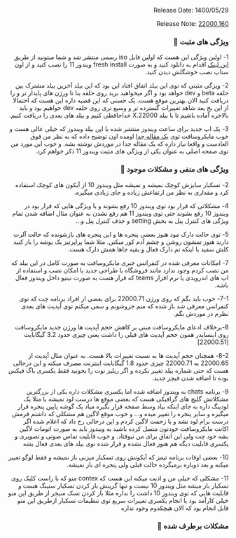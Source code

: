 <div dir="rtl">

Release Date: 1400/05/29

Release Note: [22000.160](https://blogs.windows.com/windows-insider/2021/08/19/announcing-windows-11-insider-preview-build-22000-160/)

### ویژگی های مثبت 🌟
  1- اولین ویژگی این هست که اولین فایل iso رسمی منتشر شد و شما میتونید از طریق [این لینک](https://www.microsoft.com/software-download/windowsinsiderpreviewiso) اقدام به دانلود کنید و به صورت fresh install ویندوز 11 را نصب کنید و از اون ستاپ نصب خوشگلش دیدن کنید.
  
  2- ویزگی مثبتی که توی این بیلد اتفاق افتاد این بود که این بیلد آخرین بیلد مشترک بین حلقه beta و dev خواهد بود و اگر میخواهید برید روی حلقه بتا تا ورژن های پایدار تر و  را دریافت کنید الان بهترین موقع هست. 
  یک حسنی که این قضیه داره این هست که احتمالا از این بخ بعد شاهد تغییرات گسترده تر و وسیع تری روی حلقه dev خواهیم بود و باید بالاخره آماده باشیم تا با بیلد 22000.X خداحافظی کنیم و بیلد های بعدی را دریافت کنیم.
  
  3- یک اپ جدید برای ساعت ویندوز منتشر شده با این بیلد ویندوز که خیلی عالی هست و خوب مایکروسافت توی [یک مقاله جدا](https://blogs.windows.com/windows-insider/2021/08/19/new-clock-app-for-windows-11-with-focus-sessions-rolling-out-to-windows-insiders/) اومده اون توضیح داده که به نظر من فوق العادست و واقعا نیاز داره که یک مقاله جدا در موردش نوشته بشه. و خوب این مورد من توی صفحه اصلی به عنوان یکی از ویژگی های مثبت ویندوز 11 ذکر خواهم کرد. 

### ویژگی های منفی و مشکلات موجود 🐛

2- تسکبار سایزش کوچک نمیشه و نمیشه مثل ویندوز 10 از آیکون های کوچک استفاده کرد و مقداری به نظر من ارتفاعش زیاده و جای زیادی میگیره.

4- مشکلاتی که قرار بود توی ویندوز 10 رفع بشوند و یا ویژگی هایی که قرار بود در ویندوز 10 رفع بشوند حتی توی ویندوز 11 هم رفع نشدن به عنوان مثال اضافه شدن تمام ویژگی های کنترل پنل به بخش setting و حذف کنترل پنل و...

5- توی حالت دارک مود هنوز بعضی پنجره ها و این پنجره های بازشونده که حالت آلرت دارند هنوز تمشون روشن و چشم آدم کور میکنن. مثلا شما پراپرتیز یک پوشه را باز کنید کلش سفید با اینکه تم دارک فعال و بقیه جاها همش دارک هست.

7- امکانات معرفی شده در کنفرانس خبری مایکروسافت به صورت کامل در این بیلد که من نصب کردم وجود ندارد مانند فروشگاه با طراحی جدید یا امکان نصب و استفاده از اپ های اندرویدی یا نرم افزار teams که قرار هست به صورت نیتیو داخل ویندوز فعال باشه.
  
  7-1- خوب باید بگم که روی ورژن 22000.71 برای بعضی از افراد برنامه چت که توی کنفرانس معرفی شد باز شده که منم جزوشونم و سعی میکنم توی آپدیت های بعدی نظرم در موردش بگم.
  
8-برخلاف ادعای مایکروسافت مبنی بر کاهش حجم آپدیت ها ورژن جدید مایکروسافت روی اینسایدر همون حجم آپدیت های قبلی را داشت یعنی چیزی حدود 3.2  گیگابایت [22000.51]

8-2- همچنان حجم آپدیت ها به نسبت تغییرات بالا هست. به عنوان مثال آپدیت از 22000.65 به 22000.71 چیزی حدود 1.8 گیگابایت اینترنت مصرف میکنه و این درحالی هست که حتی شماره بیلد تغییر نکرده و اگر ریلیز نوت را بخونید فقط یکسری باگ فیکس بوده تا اضافه شدن فیچر جدید.

  9- برنامه chats به ویندوز اضافه شده اما یکسری مشکلات داره  یکی از بزرگترین مشکلاتش گلیچ های گرافیکی هست که بعضی موقع ها درست لود نمیشه یا مثلا یک لودینگ داره به جای اینکه بیاد وسط صفحه قرار بگیره میاد یک گوشه پایین پنجره قرار میگیره و سایز پنجره را تغییر میده و... و خوب موقع لاگین هم مشکلی که داشتم فرمش درست برام لود نشد و با زحمت لاگین کردم و این درحالی رخ داد که اعلام شده اگر اکانت مایکروسافت خودتون متصل کرده باشید به ویندوز باید به صورت اتومات لاگین بشه خود چت ولی این اتفاق برای من نیوفتاد.
  و خوب قابلیت تماس صوتی و تصویری و یکسری قابلیت دیگه هم هنوز فعال نشده و قرار شده توی بیلد های بعدی فعال بشه

  10- بعضی اوقات برنامه تیمز که آیکونش روی تسکبار میزنی باز نمیشه و فقط لوگو تغییر میکنه و بعد دوباره برمیگرده حالت قبلی ولی پنحره ای باز نمیشه.
  
  11- مشکلی که خیلی من و اذیت میکنه این هست که contex منو که با راست کلیک روی تسکبار باز میشه مثل ویندوز 10 نیست و تنها گزینش باز کردن تسکبار ستینگ هست و قابلیت هایی که توی ویندوز 10 داشت را نداره مثلا باز کردن تسک منیجر از طریق این منو خیلی کارآمد بود یا انجام یکسری تغییرات سریع توی تنظیمات تسکبار ازطریق این منو قابل انجام بود که الان هیچکدوم وجود نداره
  
### مشکلات برطرف شده 🔧


</div>
